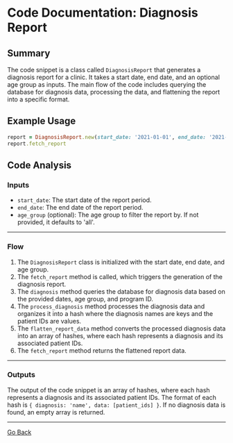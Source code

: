 # Code Documentation: Diagnosis Report
## Summary
The code snippet is a class called `DiagnosisReport` that generates a diagnosis report for a clinic. It takes a start date, end date, and an optional age group as inputs. The main flow of the code includes querying the database for diagnosis data, processing the data, and flattening the report into a specific format.

## Example Usage
```ruby
report = DiagnosisReport.new(start_date: '2021-01-01', end_date: '2021-12-31', age_group: '5 to 14')
report.fetch_report
```

## Code Analysis
### Inputs
- `start_date`: The start date of the report period.
- `end_date`: The end date of the report period.
- `age_group` (optional): The age group to filter the report by. If not provided, it defaults to 'all'.
___
### Flow
1. The `DiagnosisReport` class is initialized with the start date, end date, and age group.
2. The `fetch_report` method is called, which triggers the generation of the diagnosis report.
3. The `diagnosis` method queries the database for diagnosis data based on the provided dates, age group, and program ID.
4. The `process_diagnosis` method processes the diagnosis data and organizes it into a hash where the diagnosis names are keys and the patient IDs are values.
5. The `flatten_report_data` method converts the processed diagnosis data into an array of hashes, where each hash represents a diagnosis and its associated patient IDs.
6. The `fetch_report` method returns the flattened report data.
___
### Outputs
The output of the code snippet is an array of hashes, where each hash represents a diagnosis and its associated patient IDs. The format of each hash is `{ diagnosis: 'name', data: [patient_ids] }`. If no diagnosis data is found, an empty array is returned.
___

[Go Back](../README.md)